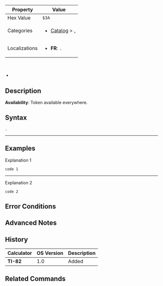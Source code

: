 | Property      | Value |
|---------------|-------|
| Hex Value     | `$3A`|
| Categories    | <ul><li>[Catalog](<../categories/Catalog.md>) > [.](<../categories/Catalog.md#.>)</li></ul> |
| Localizations | <ul><li><b>FR</b>: `.`</li></ul> |

# `.`

## Description



<b>Availability</b>: Token available everywhere.

## Syntax
`.`

<hr>

## Examples

Explanation 1
```ti-basic
code 1
```
---
Explanation 2
```ti-basic
code 2
```

## Error Conditions


## Advanced Notes


## History
| Calculator | OS Version | Description |
|------------|------------|-------------|
| <b>TI-82</b> | 1.0 | Added

## Related Commands

    